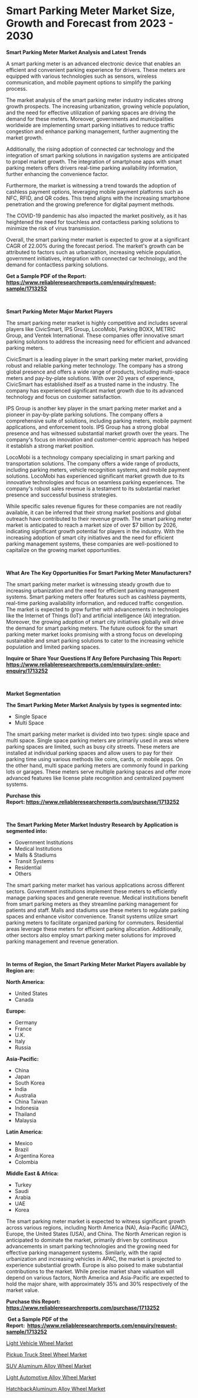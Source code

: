 <p><h1>Smart Parking Meter Market Size, Growth and Forecast from 2023 - 2030</h1></p><p><strong>Smart Parking Meter Market Analysis and Latest Trends</strong></p>
<p><p>A smart parking meter is an advanced electronic device that enables an efficient and convenient parking experience for drivers. These meters are equipped with various technologies such as sensors, wireless communication, and mobile payment options to simplify the parking process.</p><p>The market analysis of the smart parking meter industry indicates strong growth prospects. The increasing urbanization, growing vehicle population, and the need for effective utilization of parking spaces are driving the demand for these meters. Moreover, governments and municipalities worldwide are implementing smart parking initiatives to reduce traffic congestion and enhance parking management, further augmenting the market growth.</p><p>Additionally, the rising adoption of connected car technology and the integration of smart parking solutions in navigation systems are anticipated to propel market growth. The integration of smartphone apps with smart parking meters offers drivers real-time parking availability information, further enhancing the convenience factor.</p><p>Furthermore, the market is witnessing a trend towards the adoption of cashless payment options, leveraging mobile payment platforms such as NFC, RFID, and QR codes. This trend aligns with the increasing smartphone penetration and the growing preference for digital payment methods.</p><p>The COVID-19 pandemic has also impacted the market positively, as it has heightened the need for touchless and contactless parking solutions to minimize the risk of virus transmission.</p><p>Overall, the smart parking meter market is expected to grow at a significant CAGR of 22.00% during the forecast period. The market's growth can be attributed to factors such as urbanization, increasing vehicle population, government initiatives, integration with connected car technology, and the demand for contactless parking solutions.</p></p>
<p><strong>Get a Sample PDF of the Report:&nbsp; <a href="https://www.reliableresearchreports.com/enquiry/request-sample/1713252">https://www.reliableresearchreports.com/enquiry/request-sample/1713252</a></strong></p>
<p>&nbsp;</p>
<p><strong>Smart Parking Meter Major Market Players</strong></p>
<p><p>The smart parking meter market is highly competitive and includes several players like CivicSmart, IPS Group, LocoMobi, Parking BOXX, METRIC Group, and Ventek International. These companies offer innovative smart parking solutions to address the increasing need for efficient and advanced parking meters.</p><p>CivicSmart is a leading player in the smart parking meter market, providing robust and reliable parking meter technology. The company has a strong global presence and offers a wide range of products, including multi-space meters and pay-by-plate solutions. With over 20 years of experience, CivicSmart has established itself as a trusted name in the industry. The company has experienced significant market growth due to its advanced technology and focus on customer satisfaction.</p><p>IPS Group is another key player in the smart parking meter market and a pioneer in pay-by-plate parking solutions. The company offers a comprehensive suite of solutions, including parking meters, mobile payment applications, and enforcement tools. IPS Group has a strong global presence and has witnessed substantial market growth over the years. The company's focus on innovation and customer-centric approach has helped it establish a strong market position.</p><p>LocoMobi is a technology company specializing in smart parking and transportation solutions. The company offers a wide range of products, including parking meters, vehicle recognition systems, and mobile payment solutions. LocoMobi has experienced significant market growth due to its innovative technologies and focus on seamless parking experiences. The company's robust sales revenue is a testament to its substantial market presence and successful business strategies.</p><p>While specific sales revenue figures for these companies are not readily available, it can be inferred that their strong market positions and global outreach have contributed to their revenue growth. The smart parking meter market is anticipated to reach a market size of over $7 billion by 2026, indicating significant growth potential for players in the industry. With the increasing adoption of smart city initiatives and the need for efficient parking management systems, these companies are well-positioned to capitalize on the growing market opportunities.</p></p>
<p>&nbsp;</p>
<p><strong>What Are The Key Opportunities For Smart Parking Meter Manufacturers?</strong></p>
<p><p>The smart parking meter market is witnessing steady growth due to increasing urbanization and the need for efficient parking management systems. Smart parking meters offer features such as cashless payments, real-time parking availability information, and reduced traffic congestion. The market is expected to grow further with advancements in technologies like the Internet of Things (IoT) and artificial intelligence (AI) integration. Moreover, the growing adoption of smart city initiatives globally will drive the demand for smart parking meters. The future outlook for the smart parking meter market looks promising with a strong focus on developing sustainable and smart parking solutions to cater to the increasing vehicle population and limited parking spaces.</p></p>
<p><strong>Inquire or Share Your Questions If Any Before Purchasing This Report: <a href="https://www.reliableresearchreports.com/enquiry/pre-order-enquiry/1713252">https://www.reliableresearchreports.com/enquiry/pre-order-enquiry/1713252</a></strong></p>
<p>&nbsp;</p>
<p><strong>Market Segmentation</strong></p>
<p><strong>The Smart Parking Meter Market Analysis by types is segmented into:</strong></p>
<p><ul><li>Single Space</li><li>Multi Space</li></ul></p>
<p><p>The smart parking meter market is divided into two types: single space and multi space. Single space parking meters are primarily used in areas where parking spaces are limited, such as busy city streets. These meters are installed at individual parking spaces and allow users to pay for their parking time using various methods like coins, cards, or mobile apps. On the other hand, multi space parking meters are commonly found in parking lots or garages. These meters serve multiple parking spaces and offer more advanced features like license plate recognition and centralized payment systems.</p></p>
<p><strong>Purchase this Report:&nbsp;<a href="https://www.reliableresearchreports.com/purchase/1713252">https://www.reliableresearchreports.com/purchase/1713252</a></strong></p>
<p>&nbsp;</p>
<p><strong>The Smart Parking Meter Market Industry Research by Application is segmented into:</strong></p>
<p><ul><li>Government Institutions</li><li>Medical Institutions</li><li>Malls & Stadiums</li><li>Transit Systems</li><li>Residential</li><li>Others</li></ul></p>
<p><p>The smart parking meter market has various applications across different sectors. Government institutions implement these meters to efficiently manage parking spaces and generate revenue. Medical institutions benefit from smart parking meters as they streamline parking management for patients and staff. Malls and stadiums use these meters to regulate parking spaces and enhance visitor convenience. Transit systems utilize smart parking meters to facilitate organized parking for commuters. Residential areas leverage these meters for efficient parking allocation. Additionally, other sectors also employ smart parking meter solutions for improved parking management and revenue generation.</p></p>
<p>&nbsp;</p>
<p><strong>In terms of Region, the Smart Parking Meter Market Players available by Region are:</strong></p>
<p>
    <p> <strong> North America: </strong>
        <ul>
            <li>United States</li>
            <li>Canada</li>
        </ul>
        </p> 
    <p> <strong> Europe: </strong>
        <ul>
            <li>Germany</li>
            <li>France</li>
            <li>U.K.</li>
            <li>Italy</li>
            <li>Russia</li>
        </ul>
        </p> 
    <p> <strong> Asia-Pacific: </strong>
        <ul>
            <li>China</li>
            <li>Japan</li>
            <li>South Korea</li>
            <li>India</li>
            <li>Australia</li>
            <li>China Taiwan</li>
            <li>Indonesia</li>
            <li>Thailand</li>
            <li>Malaysia</li>
        </ul>
        </p> 
    <p> <strong> Latin America: </strong>
        <ul>
            <li>Mexico</li>
            <li>Brazil</li>
            <li>Argentina Korea</li>
            <li>Colombia</li>
        </ul>
        </p> 
    <p> <strong> Middle East & Africa: </strong>
        <ul>
            <li>Turkey</li>
            <li>Saudi</li>
            <li>Arabia</li>
            <li>UAE</li>
            <li>Korea</li>
        </ul>
    </p>
    </p>
<p><p>The smart parking meter market is expected to witness significant growth across various regions, including North America (NA), Asia-Pacific (APAC), Europe, the United States (USA), and China. The North American region is anticipated to dominate the market, primarily driven by continuous advancements in smart parking technologies and the growing need for effective parking management systems. Similarly, with the rapid urbanization and increasing vehicles in APAC, the market is projected to experience substantial growth. Europe is also poised to make substantial contributions to the market. While precise market share valuation will depend on various factors, North America and Asia-Pacific are expected to hold the major share, with approximately 35% and 30% respectively of the market value.</p></p>
<p><strong>Purchase this Report: <a href="https://www.reliableresearchreports.com/purchase/1713252">https://www.reliableresearchreports.com/purchase/1713252</a></strong></p>
<p>&nbsp;<strong>Get a Sample PDF of the Report:&nbsp;&nbsp;<a href="https://www.reliableresearchreports.com/enquiry/request-sample/1713252">https://www.reliableresearchreports.com/enquiry/request-sample/1713252</a></strong></p>
<p><strong></strong></p>
<p><p><a href="https://github.com/dzharov81/Market-Research-Report-List-1/blob/main/light-vehicle-wheel-market.md">Light Vehicle Wheel Market</a></p><p><a href="https://medium.com/@damorgan64868/pickup-truck-steel-wheel-market-analysis-its-cagr-market-segmentation-and-global-industry-3eb13e961ab2">Pickup Truck Steel Wheel Market</a></p><p><a href="https://medium.com/@jaremington56468/suv-aluminum-alloy-wheel-market-analysis-and-sze-forecasted-for-period-from-2023-to-2030-99f14a96a059">SUV Aluminum Alloy Wheel Market</a></p><p><a href="https://medium.com/@bradomar67436/light-automotive-alloy-wheel-market-research-report-its-history-and-forecast-2023-to-2030-f9fa363ee91b">Light Automotive Alloy Wheel Market</a></p><p><a href="https://github.com/scarol104/Market-Research-Report-List-1/blob/main/hatchbackaluminum-alloy-wheel-market.md">HatchbackAluminum Alloy Wheel Market</a></p></p>